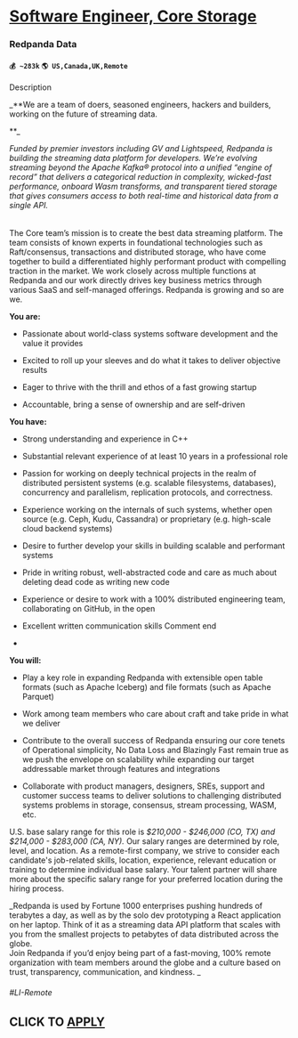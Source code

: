 # [Software Engineer, Core Storage](https://www.remotewlb.com/apply/software-engineer-core-storage)  
### Redpanda Data  
#### `💰 ~283k` `🌎 US,Canada,UK,Remote`  

Description

_**We are a team of doers, seasoned engineers, hackers and builders, working on the future of streaming data.  
  
**_

_Funded by premier investors including GV and Lightspeed, Redpanda is building the streaming data platform for developers. We’re evolving streaming beyond the Apache Kafka® protocol into a unified “engine of record” that delivers a categorical reduction in complexity, wicked-fast performance, onboard Wasm transforms, and transparent tiered storage that gives consumers access to both real-time and historical data from a single API._

######

The Core team’s mission is to create the best data streaming platform. The team consists of known experts in foundational technologies such as Raft/consensus, transactions and distributed storage, who have come together to build a differentiated highly performant product with compelling traction in the market. We work closely across multiple functions at Redpanda and our work directly drives key business metrics through various SaaS and self-managed offerings. Redpanda is growing and so are we.

**You are:**

  * Passionate about world-class systems software development and the value it provides

  * Excited to roll up your sleeves and do what it takes to deliver objective results

  * Eager to thrive with the thrill and ethos of a fast growing startup

  * Accountable, bring a sense of ownership and are self-driven

**You have:**

  * Strong understanding and experience in C++ 

  * Substantial relevant experience of at least 10 years in a professional role 

  * Passion for working on deeply technical projects in the realm of distributed persistent systems (e.g. scalable filesystems, databases), concurrency and parallelism, replication protocols, and correctness. 

  * Experience working on the internals of such systems, whether open source (e.g. Ceph, Kudu, Cassandra) or proprietary (e.g. high-scale cloud backend systems) 

  * Desire to further develop your skills in building scalable and performant systems 

  * Pride in writing robust, well-abstracted code and care as much about deleting dead code as writing new code 

  * Experience or desire to work with a 100% distributed engineering team, collaborating on GitHub, in the open 

  * Excellent written communication skills Comment end 

  * 

**You will:**

  * Play a key role in expanding Redpanda with extensible open table formats (such as Apache Iceberg) and file formats (such as Apache Parquet)

  * Work among team members who care about craft and take pride in what we deliver

  * Contribute to the overall success of Redpanda ensuring our core tenets of Operational simplicity, No Data Loss and Blazingly Fast remain true as we push the envelope on scalability while expanding our target addressable market through features and integrations

  * Collaborate with product managers, designers, SREs, support and customer success teams to deliver solutions to challenging distributed systems problems in storage, consensus, stream processing, WASM, etc.

U.S. base salary range for this role is _$210,000 - $246,000 (CO, TX) and $214,000 - $283,000 (CA, NY)._ Our salary ranges are determined by role, level, and location. As a remote-first company, we strive to consider each candidate's job-related skills, location, experience, relevant education or training to determine individual base salary. Your talent partner will share more about the specific salary range for your preferred location during the hiring process.

_Redpanda is used by Fortune 1000 enterprises pushing hundreds of terabytes a day, as well as by the solo dev prototyping a React application on her laptop. Think of it as a streaming data API platform that scales with you from the smallest projects to petabytes of data distributed across the globe.  
Join Redpanda if you’d enjoy being part of a fast-moving, 100% remote organization with team members around the globe and a culture based on trust, transparency, communication, and kindness. _

###### _#LI-Remote_

  
## CLICK TO [APPLY](https://www.remotewlb.com/apply/software-engineer-core-storage)

